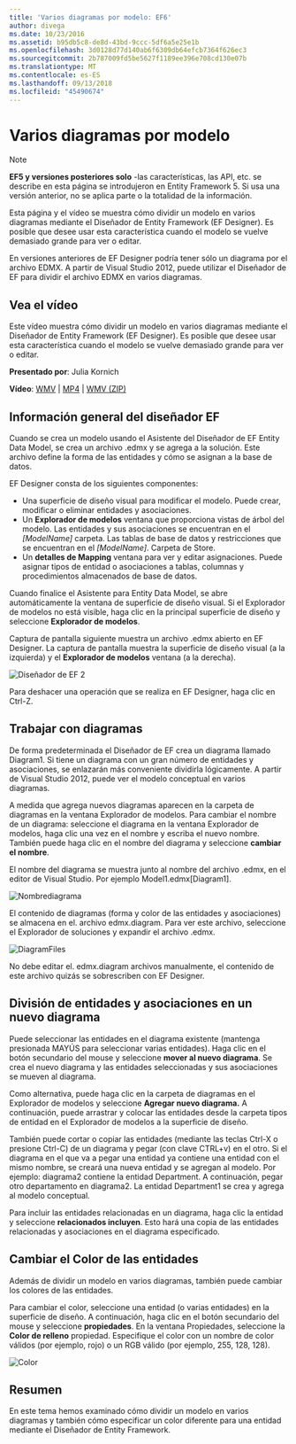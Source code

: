 ```yaml
---
title: 'Varios diagramas por modelo: EF6'
author: divega
ms.date: 10/23/2016
ms.assetid: b95db5c8-de8d-43bd-9ccc-5df6a5e25e1b
ms.openlocfilehash: 3d0128d77d140ab6f6309db64efcb7364f626ec3
ms.sourcegitcommit: 2b787009fd5be5627f1189ee396e708cd130e07b
ms.translationtype: MT
ms.contentlocale: es-ES
ms.lasthandoff: 09/13/2018
ms.locfileid: "45490674"
---
```

# <a name="multiple-diagrams-per-model"></a>Varios diagramas por modelo
> [!NOTE]
> **EF5 y versiones posteriores solo** -las características, las API, etc. se describe en esta página se introdujeron en Entity Framework 5. Si usa una versión anterior, no se aplica parte o la totalidad de la información.

Esta página y el vídeo se muestra cómo dividir un modelo en varios diagramas mediante el Diseñador de Entity Framework (EF Designer). Es posible que desee usar esta característica cuando el modelo se vuelve demasiado grande para ver o editar.

En versiones anteriores de EF Designer podría tener sólo un diagrama por el archivo EDMX. A partir de Visual Studio 2012, puede utilizar el Diseñador de EF para dividir el archivo EDMX en varios diagramas.

## <a name="watch-the-video"></a>Vea el vídeo
Este vídeo muestra cómo dividir un modelo en varios diagramas mediante el Diseñador de Entity Framework (EF Designer). Es posible que desee usar esta característica cuando el modelo se vuelve demasiado grande para ver o editar.

**Presentado por**: Julia Kornich

**Vídeo**: [WMV](http://download.microsoft.com/download/5/C/2/5C2B52AB-5532-426F-B078-1E253341B5FA/HDI-ITPro-MSDN-winvideo-multiplediagrams.wmv) | [MP4](http://download.microsoft.com/download/5/C/2/5C2B52AB-5532-426F-B078-1E253341B5FA/HDI-ITPro-MSDN-mp4video-multiplediagrams.m4v) | [WMV (ZIP)](http://download.microsoft.com/download/5/C/2/5C2B52AB-5532-426F-B078-1E253341B5FA/HDI-ITPro-MSDN-winvideo-multiplediagrams.zip)

## <a name="ef-designer-overview"></a>Información general del diseñador EF

Cuando se crea un modelo usando el Asistente del Diseñador de EF Entity Data Model, se crea un archivo .edmx y se agrega a la solución. Este archivo define la forma de las entidades y cómo se asignan a la base de datos.

EF Designer consta de los siguientes componentes:

-   Una superficie de diseño visual para modificar el modelo. Puede crear, modificar o eliminar entidades y asociaciones.
-   Un **Explorador de modelos** ventana que proporciona vistas de árbol del modelo.  Las entidades y sus asociaciones se encuentran en el *\[ModelName\]* carpeta. Las tablas de base de datos y restricciones que se encuentran en el  *\[ModelName\]*. Carpeta de Store.
-   Un **detalles de Mapping** ventana para ver y editar asignaciones. Puede asignar tipos de entidad o asociaciones a tablas, columnas y procedimientos almacenados de base de datos. 

Cuando finalice el Asistente para Entity Data Model, se abre automáticamente la ventana de superficie de diseño visual. Si el Explorador de modelos no está visible, haga clic en la principal superficie de diseño y seleccione **Explorador de modelos**.

Captura de pantalla siguiente muestra un archivo .edmx abierto en EF Designer. La captura de pantalla muestra la superficie de diseño visual (a la izquierda) y el **Explorador de modelos** ventana (a la derecha).

![Diseñador de EF 2](~/ef6/media/efdesigner2.png)

Para deshacer una operación que se realiza en EF Designer, haga clic en Ctrl-Z.

## <a name="working-with-diagrams"></a>Trabajar con diagramas

De forma predeterminada el Diseñador de EF crea un diagrama llamado Diagram1. Si tiene un diagrama con un gran número de entidades y asociaciones, se enlazarán más conveniente dividirla lógicamente. A partir de Visual Studio 2012, puede ver el modelo conceptual en varios diagramas.   

A medida que agrega nuevos diagramas aparecen en la carpeta de diagramas en la ventana Explorador de modelos. Para cambiar el nombre de un diagrama: seleccione el diagrama en la ventana Explorador de modelos, haga clic una vez en el nombre y escriba el nuevo nombre.  También puede haga clic en el nombre del diagrama y seleccione **cambiar el nombre**.

El nombre del diagrama se muestra junto al nombre del archivo .edmx, en el editor de Visual Studio. Por ejemplo Model1.edmx\[Diagram1\].

![Nombrediagrama](~/ef6/media/diagramname.png)

El contenido de diagramas (forma y color de las entidades y asociaciones) se almacena en el. archivo edmx.diagram. Para ver este archivo, seleccione el Explorador de soluciones y expandir el archivo .edmx. 

![DiagramFiles](~/ef6/media/diagramfiles.png)

No debe editar el. edmx.diagram archivos manualmente, el contenido de este archivo quizás se sobrescriben con EF Designer.
 
## <a name="splitting-entities-and-associations-into-a-new-diagram"></a>División de entidades y asociaciones en un nuevo diagrama

Puede seleccionar las entidades en el diagrama existente (mantenga presionada MAYÚS para seleccionar varias entidades). Haga clic en el botón secundario del mouse y seleccione **mover al nuevo diagrama**. Se crea el nuevo diagrama y las entidades seleccionadas y sus asociaciones se mueven al diagrama.

Como alternativa, puede haga clic en la carpeta de diagramas en el Explorador de modelos y seleccione **Agregar nuevo diagrama.** A continuación, puede arrastrar y colocar las entidades desde la carpeta tipos de entidad en el Explorador de modelos a la superficie de diseño.

También puede cortar o copiar las entidades (mediante las teclas Ctrl-X o presione Ctrl-C) de un diagrama y pegar (con clave CTRL+v) en el otro. Si el diagrama en el que va a pegar una entidad ya contiene una entidad con el mismo nombre, se creará una nueva entidad y se agregan al modelo.  Por ejemplo: diagrama2 contiene la entidad Department. A continuación, pegar otro departamento en diagrama2. La entidad Department1 se crea y agrega al modelo conceptual.   

Para incluir las entidades relacionadas en un diagrama, haga clic la entidad y seleccione **relacionados incluyen**. Esto hará una copia de las entidades relacionadas y asociaciones en el diagrama especificado.

## <a name="changing-the-color-of-entities"></a>Cambiar el Color de las entidades

Además de dividir un modelo en varios diagramas, también puede cambiar los colores de las entidades.

Para cambiar el color, seleccione una entidad (o varias entidades) en la superficie de diseño. A continuación, haga clic en el botón secundario del mouse y seleccione **propiedades**. En la ventana Propiedades, seleccione la **Color de relleno** propiedad. Especifique el color con un nombre de color válidos (por ejemplo, rojo) o un RGB válido (por ejemplo, 255, 128, 128). 

![Color](~/ef6/media/color.png)

## <a name="summary"></a>Resumen

En este tema hemos examinado cómo dividir un modelo en varios diagramas y también cómo especificar un color diferente para una entidad mediante el Diseñador de Entity Framework. 
